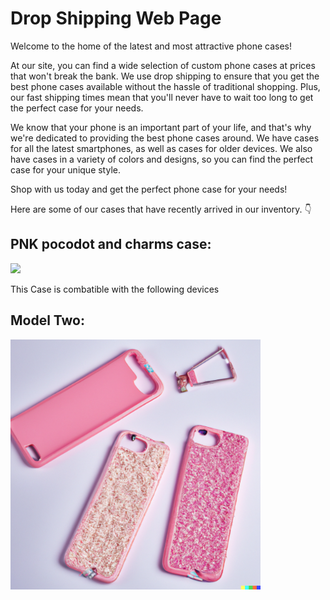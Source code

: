 # Drop Shipping Web Page

Welcome to the home of the latest and most attractive phone cases! 

At our site, you can find a wide selection of custom phone cases at prices that won't break the bank. We use drop shipping to ensure that you get the best phone cases available without the hassle of traditional shopping. Plus, our fast shipping times mean that you'll never have to wait too long to get the perfect case for your needs. 

We know that your phone is an important part of your life, and that's why we're dedicated to providing the best phone cases around. We have cases for all the latest smartphones, as well as cases for older devices. We also have cases in a variety of colors and designs, so you can find the perfect case for your unique style. 

Shop with us today and get the perfect phone case for your needs!

Here are some of our cases that have recently arrived in our inventory. 👇

## PNK pocodot and charms case:

<img src="![promo3](https://user-images.githubusercontent.com/117188442/206510418-d3a44c71-7184-4579-a805-476578c8a46c.png)" width="400">

This Case is combatible with the following devices

## Model Two:

<img src="promo2.png" width="400">
